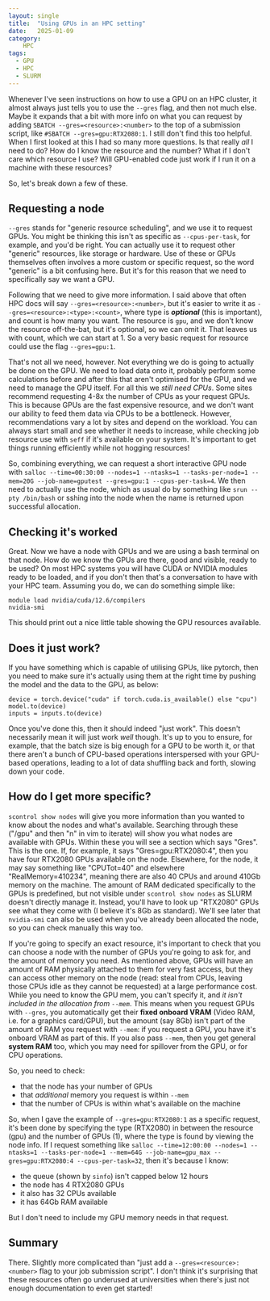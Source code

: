 ```yaml
---
layout: single
title:  "Using GPUs in an HPC setting"
date:   2025-01-09
category:
    HPC
tags:
  - GPU
  - HPC
  - SLURM
---
```


Whenever I've seen instructions on how to use a GPU on an HPC cluster, it almost always just tells you to use the `--gres` flag, and then not much else. Maybe it expands that a bit with more info on what you can request by adding `SBATCH --gres=<resource>:<number>` to the top of a submission script, like `#SBATCH --gres=gpu:RTX2080:1`. I still don't find this too helpful. When I first looked at this I had so many more questions. Is that really *all* I need to do? How do I know the resource and the number? What if I don't care which resource I use? Will GPU-enabled code just work if I run it on a machine with these resources?

So, let's break down a few of these.

## Requesting a node

`--gres` stands for "generic resource scheduling", and we use it to request GPUs. You might be thinking this isn't as specific as `--cpus-per-task`, for example, and you'd be right. You can actually use it to request other "generic" resources, like storage or hardware. Use of these or GPUs themselves often involves a more custom or specific request, so the word "generic" is a bit confusing here. But it's for this reason that we need to specifically say we want a GPU. 

Following that we need to give more information. I said above that often HPC docs will say `--gres=<resource>:<number>`, but it's easier to write it as `--gres=<resource>:<type>:<count>`, where type is _**optional**_ (this is important), and count is how many you want. The resource is `gpu`, and we don't know the resource off-the-bat, but it's optional, so we can omit it. That leaves us with count, which we can start at 1. So a very basic request for resource could use the flag `--gres=gpu:1`. 

That's not all we need, however. Not everything we do is going to actually be done on the GPU. We need to load data onto it, probably perform some calculations before and after this that aren't optimised for the GPU, and we need to manage the GPU itself. For all this we *still need CPUs*. Some sites recommend requesting 4-8x the number of CPUs as your request GPUs. This is because GPUs are the fast expensive resource, and we don't want our ability to feed them data via CPUs to be a bottleneck. However, recommendations vary a lot by sites and depend on the workload. You can always start small and see whether it needs to increase, while checking job resource use with `seff` if it's available on your system. It's important to get things running efficiently while not hogging resources! 

So, combining everything, we can request a short interactive GPU node with `salloc --time=00:30:00 --nodes=1 --ntasks=1 --tasks-per-node=1 --mem=20G --job-name=gputest --gres=gpu:1 --cpus-per-task=4`. We then need to actually use the node, which as usual do by something like `srun --pty /bin/bash` or sshing into the node when the name is returned upon successful allocation.

## Checking it's worked

Great. Now we have a node with GPUs and we are using a bash terminal on that node. How do we know the GPUs are there, good and visible, ready to be used? On most HPC systems you will have CUDA or NVIDIA modules ready to be loaded, and if you don't then that's a conversation to have with your HPC team. Assuming you do, we can do something simple like:

```
module load nvidia/cuda/12.6/compilers
nvidia-smi
```

This should print out a nice little table showing the GPU resources available.

## Does it just work?

If you have something which is capable of utilising GPUs, like pytorch, then you need to make sure it's actually using them at the right time by pushing the model and the data to the GPU, as below:

```
device = torch.device("cuda" if torch.cuda.is_available() else "cpu")
model.to(device)
inputs = inputs.to(device)
```

Once you've done this, then it should indeed "just work". This doesn't necessarily mean it will just work *well* though. It's up to you to ensure, for example, that the batch size is big enough for a GPU to be worth it, or that there aren't a bunch of CPU-based operations interspersed with your GPU-based operations, leading to a lot of data shuffling back and forth, slowing down your code. 

## How do I get more specific?

`scontrol show nodes` will give you more information than you wanted to know about the nodes and what's available. Searching through these ("/gpu" and then "n" in vim to iterate) will show you what nodes are available with GPUs. Within these you will see a section which says "Gres". This is the one. If, for example, it says "Gres=gpu:RTX2080:4", then you have four RTX2080 GPUs available on the node. Elsewhere, for the node, it may say something like "CPUTot=40" and elsewhere "RealMemory=410234", meaning there are also 40 CPUs and around 410Gb memory on the machine. The amount of RAM dedicated specifically to the GPUs is predefined, but not visible under `scontrol show nodes` as SLURM doesn't directly manage it. Instead, you'll have to look up "RTX2080" GPUs see what they come with (I believe it's 8Gb as standard). We'll see later that `nvidia-smi` can also be used when you've already been allocated the node, so you can check manually this way too.

If you're going to specify an exact resource, it's important to check that you can choose a node with the number of GPUs you're going to ask for, and the amount of memory you need. As mentioned above, GPUs will have an amount of RAM physically attached to them for very fast access, but they can access other memory on the node (read: steal from CPUs, leaving those CPUs idle as they cannot be requested) at a large performance cost. While you need to know the GPU mem, you can't specify it, and *it isn't included in the allocation from `--mem`*. This means when you request GPUs with `--gres`, you automatically get their **fixed onboard VRAM** (Video RAM, i.e. for a graphics card/GPU), but the amount (say 8Gb) isn't part of the amount of RAM you request with `--mem`: if you request a GPU, you have it's onboard VRAM as part of this. If you also pass `--mem`, then you get general **system RAM** too, which you may need for spillover from the GPU, or for CPU operations.

So, you need to check:

- that the node has your number of GPUs
- that *additional* memory you request is within `--mem`
- that the number of CPUs is within what's available on the machine

So, when I gave the example of `--gres=gpu:RTX2080:1` as a specific request, it's been done by specifying the type (RTX2080) in between the resource (gpu) and the number of GPUs (1), where the type is found by viewing the node info. If I request something like `salloc --time=12:00:00 --nodes=1 --ntasks=1 --tasks-per-node=1 --mem=64G --job-name=gpu_max --gres=gpu:RTX2080:4 --cpus-per-task=32`, then it's because I know:

- the queue (shown by `sinfo`) isn't capped below 12 hours
- the node has 4 RTX2080 GPUs
- it also has 32 CPUs available
- it has 64Gb RAM available

But I don't need to include my GPU memory needs in that request.

## Summary

There. Slightly more complicated than "just add a `--gres=<resource>:<number>` flag to your job submission script". I don't think it's surprising that these resources often go underused at universities when there's just not enough documentation to even get started!